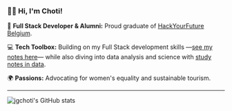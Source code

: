### 👋🏽 Hi, I'm Choti!

🚀 **Full Stack Developer & Alumni:** Proud graduate of [HackYourFuture Belgium](https://github.com/HackYourFutureBelgium).

💻 **Tech Toolbox:** Building on my Full Stack development skills —[see my notes here](https://github.com/jgchoti/studynote)— while also diving into data analysis and science with [study notes in data](https://github.com/jgchoti).

🌍 **Passions:** Advocating for women's equality and sustainable tourism.

---

![jgchoti's GitHub stats](https://github-readme-stats.vercel.app/api?username=jgchoti) 
